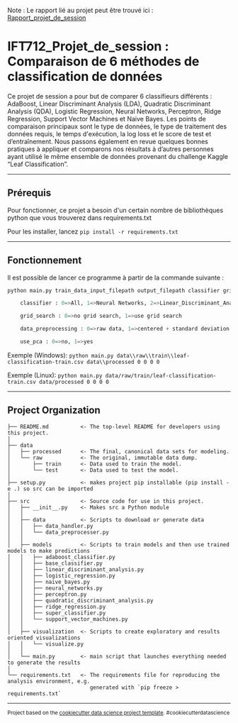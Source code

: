 Note : Le rapport lié au projet peut être trouvé ici : [Rapport_projet_de_session](Rapport_projet_de_session_TROISEMAINE_LEVIEUX.pdf)

IFT712_Projet_de_session : Comparaison de 6 méthodes de classification de données
==============================

Ce projet de session a pour but de comparer 6 classifieurs différents : AdaBoost, Linear Discriminant Analysis (LDA), Quadratic Discriminant Analysis (QDA), Logistic Regression, Neural Networks, Perceptron, Ridge Regression, Support Vector Machines et Naive Bayes. Les points de comparaison principaux sont le type de données, le type de traitement des données requis, le temps d'exécution, la log loss et le score de test et d’entraînement. Nous passons également en revue quelques bonnes pratiques à appliquer et comparons nos résultats à d’autres personnes ayant utilisé le même ensemble de données provenant du challenge Kaggle “Leaf Classification”.

***

## Prérequis
Pour fonctionner, ce projet a besoin d'un certain nombre de bibliothèques python que vous trouverez dans requirements.txt

Pour les installer, lancez ```pip install -r requirements.txt```

***

## Fonctionnement
Il est possible de lancer ce programme à partir de la commande suivante :

```python
python main.py train_data_input_filepath output_filepath classifier grid_search data_preprocessing use_pca

    classifier : 0=>All, 1=>Neural Networks, 2=>Linear_Discriminant_Analysis, 3=>Logistic_Regression, 4=Ridge, 5=>Perceptron, 6=>SVM, 7=> AdaBoost, 8=>Quadratic_Discriminant Analysis, 9=>Naive_Bayes, 10=Class_grouping

    grid_search : 0=>no grid search, 1=>use grid search

    data_preprocessing : 0=>raw data, 1=>centered + standard deviation normalization, 2=>centered + mean deviation normalization

    use_pca : 0=>no, 1=>yes
```
Exemple (Windows): ```python main.py data\\raw\\train\\leaf-classification-train.csv data\\processed 0 0 0 0```

Exemple (Linux): ```python main.py data/raw/train/leaf-classification-train.csv data/processed 0 0 0 0```

***

Project Organization
------------

    ├── README.md          <- The top-level README for developers using this project.
    │
    ├── data
    │   ├── processed      <- The final, canonical data sets for modeling.
    │   └── raw            <- The original, immutable data dump.
    │       ├── train      <- Data used to train the model.
    │       └── test       <- Data used to test the model.
    │
    ├── setup.py           <- makes project pip installable (pip install -e .) so src can be imported
    │
    ├── src                <- Source code for use in this project.
    │   ├── __init__.py    <- Makes src a Python module
    │   │
    │   ├── data           <- Scripts to download or generate data
    │   │   ├── data_handler.py
    │   │   └── data_preprocesser.py
    │   │
    │   ├── models         <- Scripts to train models and then use trained models to make predictions
    │   │   ├── adaboost_classifier.py
    │   │   ├── base_classifier.py
    │   │   ├── linear_discriminant_analysis.py
    │   │   ├── logistic_regression.py
    │   │   ├── naive_bayes.py
    │   │   ├── neural_networks.py
    │   │   ├── perceptron.py
    │   │   ├── quadratic_discriminant_analysis.py
    │   │   ├── ridge_regression.py
    │   │   ├── super_classifier.py
    │   │   └── support_vector_machines.py
    │   │
    │   ├── visualization  <- Scripts to create exploratory and results oriented visualizations
    │   │   └── visualize.py
    │   │
    │   └── main.py        <- main script that launches everything needed to generate the results
    │
    └── requirements.txt   <- The requirements file for reproducing the analysis environment, e.g.
                              generated with `pip freeze > requirements.txt`


--------

<p><small>Project based on the <a target="_blank" href="https://drivendata.github.io/cookiecutter-data-science/">cookiecutter data science project template</a>. #cookiecutterdatascience</small></p>
